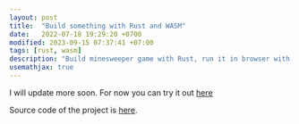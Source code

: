 ```yaml
---
layout: post
title:  "Build something with Rust and WASM"
date:   2022-07-18 19:29:20 +0700
modified: 2023-09-15 07:37:41 +07:00
tags: [rust, wasm]
description: "Build minesweeper game with Rust, run it in browser with WASM"
usemathjax: true
---
```

I will update more soon. For now you can try it out <a href="https://renantp.github.io/minesweeper-wasm/" target="_blank">here</a>

Source code of the project is [here](https://github.com/renantp/minesweeper-wasm).